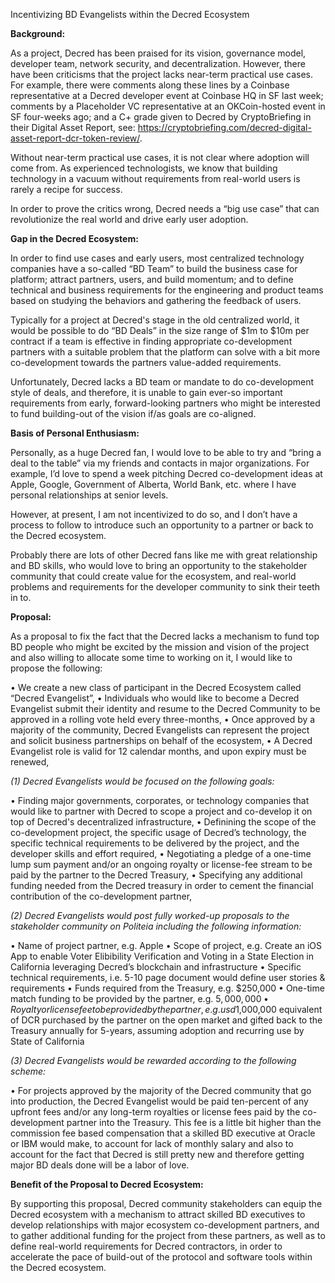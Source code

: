Incentivizing BD Evangelists within the Decred Ecosystem

**Background:**

As a project, Decred has been praised for its vision, governance model, developer team, network security, and decentralization.  However, there have been criticisms that the project lacks near-term practical use cases.  For example, there were comments along these lines by a Coinbase representative at a Decred developer event at Coinbase HQ in SF last week;  comments by a Placeholder VC representative at an OKCoin-hosted event in SF four-weeks ago; and a C+ grade given to Decred by CryptoBriefing in their Digital Asset Report, see:  https://cryptobriefing.com/decred-digital-asset-report-dcr-token-review/.

Without near-term practical use cases, it is not clear where adoption will come from. As experienced technologists, we know that building technology in a vacuum without requirements from real-world users is rarely a recipe for success.

In order to prove the critics wrong, Decred needs a “big use case” that can revolutionize the real world and drive early user adoption.

**Gap in the Decred Ecosystem:**

In order to find use cases and early users, most centralized technology companies have a so-called “BD Team” to build the business case for platform; attract partners, users, and build momentum; and to define technical and business requirements for the engineering and product teams based on studying the behaviors and gathering the feedback of users.  

Typically for a project at Decred's stage in the old centralized world, it would be possible to do “BD Deals” in the size range of $1m to $10m per contract if a team is effective in finding appropriate co-development partners with a suitable problem that the platform can solve with a bit more co-development towards the partners value-added requirements.

Unfortunately, Decred lacks a BD team or mandate to do co-development style of deals, and therefore, it is unable to gain ever-so important requirements from early, forward-looking partners who might be interested to fund building-out of the vision if/as goals are co-aligned.

**Basis of Personal Enthusiasm:**

Personally, as a huge Decred fan, I would love to be able to try and “bring a deal to the table” via my friends and contacts in major organizations.   For example, I’d love to spend a week pitching Decred co-development ideas at Apple, Google, Government of Alberta, World Bank, etc. where I have personal relationships at senior levels.

However, at present, I am not incentivized to do so, and I don’t have a process to follow to introduce such an opportunity to a partner or back to the Decred ecosystem.

Probably there are lots of other Decred fans like me with great relationship and BD skills, who would love to bring an opportunity to the stakeholder community that could create value for the ecosystem, and real-world problems and requirements for the developer community to sink their teeth in to.

**Proposal:**

As a proposal to fix the fact that the Decred lacks a mechanism to fund top BD people who might be excited by the mission and vision of the project and also willing to allocate some time to working on it, I would like to propose the following:

•	We create a new class of participant in the Decred Ecosystem called “Decred Evangelist”,
•	Individuals who would like to become a Decred Evangelist submit their identity and resume to the Decred Community to be approved in a rolling vote held every three-months,
•	Once approved by a majority of the community, Decred Evangelists can represent the project and solicit business partnerships on behalf of the ecosystem,
•	A Decred Evangelist role is valid for 12 calendar months, and upon expiry must be renewed,

_(1) Decred Evangelists would be focused on the following goals:_

•	Finding major governments, corporates, or technology companies that would like to partner with Decred to scope a project and co-develop it on top of Decred's decentralized infrastructure,
•	Definining the scope of the co-development project, the specific usage of Decred’s technology, the specific technical requirements to be delivered by the project, and the developer skills and effort required, 
•	Negotiating a pledge of a one-time lump sum payment and/or an ongoing royalty or license-fee stream to be paid by the partner to the Decred Treasury,
•	Specifying any additional funding needed from the Decred treasury in order to cement the financial contribution of the co-development partner,

_(2) Decred Evangelists would post fully worked-up proposals to the stakeholder community on Politeia including the following information:_

•	Name of project partner, e.g. Apple
•	Scope of project, e.g. Create an iOS App to enable Voter Elibibility Verification and Voting in a State Election in California leveraging Decred’s blockchain and infrastructure
•	Specific technical requirements, i.e. 5-10 page document would define user stories & requirements
•	Funds required from the Treasury, e.g. $250,000
•	One-time match funding to be provided by the partner, e.g. $5,000,000
•	Royalty or license fee to be provided by the partner, e.g. usd$1,000,000 equivalent of DCR purchased by the partner on the open market and gifted back to the Treasury annually for 5-years, assuming adoption and recurring use by State of California

_(3) Decred Evangelists would be rewarded according to the following scheme:_

•	For projects approved by the majority of the Decred community that go into production, the Decred Evangelist would be paid ten-percent of any upfront fees and/or any long-term royalties or license fees paid by the co-development partner into the Treasury.  This fee is a little bit higher than the commission fee based compensation that a skilled BD executive at Oracle or IBM would make, to account for lack of monthly salary and also to account for the fact that Decred is still pretty new and therefore getting major BD deals done will be a labor of love.  

**Benefit of the Proposal to Decred Ecosystem:**

By supporting this proposal, Decred community stakeholders can equip the Decred ecosystem with a mechanism to attract skilled BD executives to develop relationships with major ecosystem co-development partners, and to gather additional funding for the project from these partners, as well as to define real-world requirements for Decred contractors, in order to accelerate the pace of build-out of the protocol and software tools within the Decred ecosystem.
 